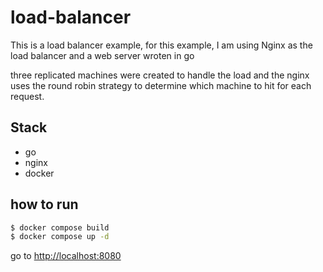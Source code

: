 # load-balancer
This is a load balancer example, for this example, I am using Nginx as the load balancer and a web server wroten in go 

three replicated machines were created to handle the load and the nginx uses the round robin strategy to determine which machine to hit for each request.

## Stack
- go
- nginx
- docker

## how to run
```sh 
$ docker compose build
$ docker compose up -d
``` 

go to [http://localhost:8080](http://localhost:8080g)